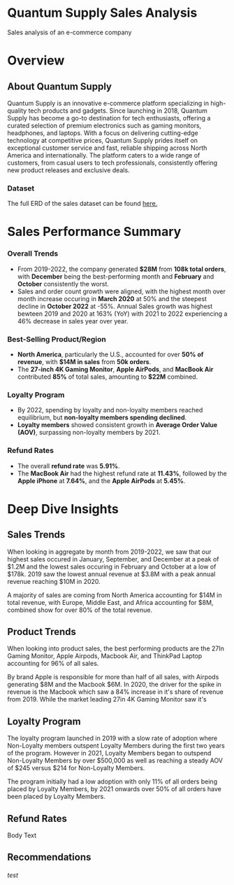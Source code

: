 # Quantum Supply Sales Analysis
Sales analysis of an e-commerce company

# Overview
## About Quantum Supply
Quantum Supply is an innovative e-commerce platform specializing in high-quality tech products and gadgets. Since launching in 2018, Quantum Supply has become a go-to destination for tech enthusiasts, offering a curated selection of premium electronics such as gaming monitors, headphones, and laptops. With a focus on delivering cutting-edge technology at competitive prices, Quantum Supply prides itself on exceptional customer service and fast, reliable shipping across North America and internationally. The platform caters to a wide range of customers, from casual users to tech professionals, consistently offering new product releases and exclusive deals. 

### Dataset
The full ERD of the sales dataset can be found [here.](https://github.com/user-attachments/assets/5f9ee2a7-9383-4618-80ba-45ff34bc1bb1)


# Sales Performance Summary

### Overall Trends
- From 2019-2022, the company generated **$28M** from **108k total orders**, with **December** being the best-performing month and **February** and **October** consistently the worst.
- Sales and order count growth were aligned, with the highest month over month increase occuring in **March 2020** at 50% and the steepest decline in **October 2022** at -55%. Annual Sales growth was highest bewteen 2019 and 2020 at 163% (YoY) with 2021 to 2022 experiencing a 46% decrease in sales year over year.

### Best-Selling Product/Region
- **North America**, particularly the U.S., accounted for over **50% of revenue**, with **$14M in sales** from **50k orders**.
- The **27-inch 4K Gaming Monitor**, **Apple AirPods**, and **MacBook Air** contributed **85%** of total sales, amounting to **$22M** combined.

### Loyalty Program
- By 2022, spending by loyalty and non-loyalty members reached equilibrium, but **non-loyalty members spending declined**.
- **Loyalty members** showed consistent growth in **Average Order Value (AOV)**, surpassing non-loyalty members by 2021.

### Refund Rates
- The overall **refund rate** was **5.91%**.
- The **MacBook Air** had the highest refund rate at **11.43%**, followed by the **Apple iPhone** at **7.64%**, and the **Apple AirPods** at **5.45%**.

# Deep Dive Insights

## Sales Trends
When looking in aggregate by month from 2019-2022, we saw that our highest sales occured in January, September, and December at a peak of $1.2M and the lowest sales occuring in February and October at a low of $178k. 2019 saw the lowest annual revenue at $3.8M with a peak annual revenue reaching $10M in 2020.

A majority of sales are coming from North America accounting for $14M in total revenue, with Europe, Middle East, and Africa accounting for $8M, combined show for over 80% of the total revenue.

## Product Trends
When looking into product sales, the best performing products are the 27In Gaming Monitor, Apple Airpods, Macbook Air, and ThinkPad Laptop accounting for 96% of all sales. 

By brand Apple is responsible for more than half of all sales, with Airpods generating $8M and the Macbook $6M. In 2020, the driver for the spike in revenue is the Macbook which saw a 84% increase in it's share of revenue from 2019. While the market leading 27in 4K Gaming Monitor saw it's

## Loyalty Program
The loyalty program launched in 2019 with a slow rate of adoption where Non-Loyalty members outspent Loyalty Members during the first two years of the program. However in 2021, Loyalty Members began to outspend Non-Loyalty Members by over $500,000 as well as reaching a steady AOV of $245 versus $214 for Non-Loyalty Members.

The program initially had a low adoption with only 11% of all orders being placed by Loyalty Members, by 2021 onwards over 50% of all orders have been placed by Loyalty Members.

## Refund Rates
Body Text

## Recommendations
######  test
